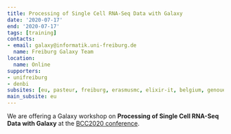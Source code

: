 ```yaml
---
title: Processing of Single Cell RNA-Seq Data with Galaxy
date: '2020-07-17'
end: '2020-07-17'
tags: [training]
contacts:
- email: galaxy@informatik.uni-freiburg.de
  name: Freiburg Galaxy Team
location:
  name: Online
supporters:
- unifreiburg
- denbi
subsites: [eu, pasteur, freiburg, erasmusmc, elixir-it, belgium, genouest]
main_subsite: eu
---
```


We are offering a Galaxy workshop on **Processing of Single Cell RNA-Seq Data with Galaxy** at the [BCC2020 conference](https://bcc2020.github.io/).

